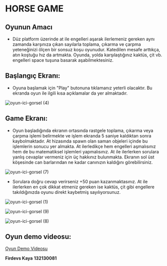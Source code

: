 # **HORSE GAME**



## **Oyunun Amacı**


- Düz platform üzerinde at ile engelleri aşarak ilerlemeniz gereken aynı zamanda karşınıza çıkan sayılarla toplama, çıkarma ve çarpma yeteneğinizi ölçen bir sonsuz koşu oyunudur. Katedilen mesafe arttıkça, atın koştuğu hız da artmakta. Oyunda, yolda karşılaştığınız kaktüs, çit vb. engelleri space tuşuna basarak aşabilmektesiniz.  

## **Başlangıç Ekranı:**


- Oyuna başlamak için "Play" butonuna tıklamanız yeterli olacaktır. Bu ekranda oyun ile ilgili kısa açıklamalar da yer almaktadır.

![oyun-ici-gorsel (4)](https://github.com/kontevs/HorseGame/assets/127441398/25abf81f-fd4a-4fd9-af8e-bf37ba806059)

## **Game Ekranı:**


- Oyun başladığında ekranın ortasında rastgele toplama, çıkarma veya çarpma işlemi belirmekte ve işlem ekranda 5 saniye kaldıktan sonra kaybolmaktadır. At hizasında spawn olan saman objeleri içinde bu işlemlerin sonucu yer almakta. At ilerledikçe hem engelleri aşmalısınız hem de bu matematiksel işlemleri yapmalısınız. At ile ilerlerken sorulara yanlış cevaplar vermeniz için üç hakkınız bulunmakta. Ekranın sol üst köşesinde can barlarından ne kadar canınızın kaldığını görebilirsiniz.

![oyun-ici-gorsel (7)](https://github.com/kontevs/HorseGame/assets/127441398/b688a7a0-c160-403e-be34-9654fb158c6b)

- Sorulara doğru cevap verirseniz +50 puan kazanmaktasınız. At ile ilerlerken en çok dikkat etmeniz gereken ise kaktüs, çit gibi engellere takıldığınızda oyunu direkt kaybetmiş sayılıyorsunuz.

![oyun-ici-gorsel (1)](https://github.com/kontevs/HorseGame/assets/127441398/1325b86a-f93f-44f2-ade9-a63bf752dcac)

![oyun-ici-gorsel (9)](https://github.com/kontevs/HorseGame/assets/127441398/225e0590-c042-4cf7-b7c5-a85cc3761f7e)

![oyun-ici-gorsel (8)](https://github.com/kontevs/HorseGame/assets/127441398/41400517-8363-4198-a1f5-f3bf2fa93c8b)

## **Oyun demo videosu:**

[Oyun Demo Videosu](https://github.com/kontevs/HorseGame/assets/127441398/1f2ffa36-d616-4ab9-80c2-6fc82d161ed4)



**Firdevs Kaya**
**132130081**
